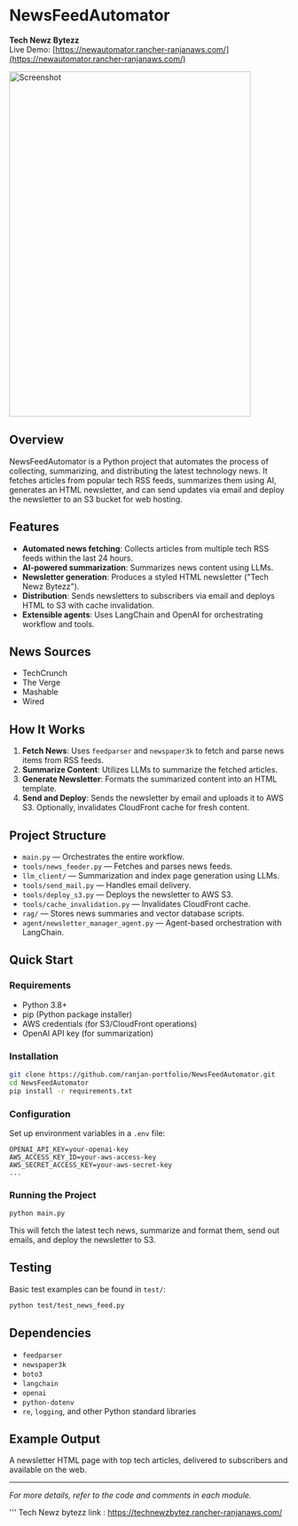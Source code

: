 # NewsFeedAutomator

**Tech Newz Bytezz**  
Live Demo: [https://newautomator.rancher-ranjanaws.com/](https://newautomator.rancher-ranjanaws.com/)

<img width="435" height="622" alt="Screenshot" src="https://github.com/user-attachments/assets/cc9c52bb-d0d0-40c0-9e0b-4bedcccfbf0f" />

## Overview

NewsFeedAutomator is a Python project that automates the process of collecting, summarizing, and distributing the latest technology news. It fetches articles from popular tech RSS feeds, summarizes them using AI, generates an HTML newsletter, and can send updates via email and deploy the newsletter to an S3 bucket for web hosting.

## Features

- **Automated news fetching**: Collects articles from multiple tech RSS feeds within the last 24 hours.
- **AI-powered summarization**: Summarizes news content using LLMs.
- **Newsletter generation**: Produces a styled HTML newsletter ("Tech Newz Bytezz").
- **Distribution**: Sends newsletters to subscribers via email and deploys HTML to S3 with cache invalidation.
- **Extensible agents**: Uses LangChain and OpenAI for orchestrating workflow and tools.

## News Sources

- TechCrunch
- The Verge
- Mashable
- Wired

## How It Works

1. **Fetch News**: Uses `feedparser` and `newspaper3k` to fetch and parse news items from RSS feeds.
2. **Summarize Content**: Utilizes LLMs to summarize the fetched articles.
3. **Generate Newsletter**: Formats the summarized content into an HTML template.
4. **Send and Deploy**: Sends the newsletter by email and uploads it to AWS S3. Optionally, invalidates CloudFront cache for fresh content.

## Project Structure

- `main.py` — Orchestrates the entire workflow.
- `tools/news_feeder.py` — Fetches and parses news feeds.
- `llm_client/` — Summarization and index page generation using LLMs.
- `tools/send_mail.py` — Handles email delivery.
- `tools/deploy_s3.py` — Deploys the newsletter to AWS S3.
- `tools/cache_invalidation.py` — Invalidates CloudFront cache.
- `rag/` — Stores news summaries and vector database scripts.
- `agent/newsletter_manager_agent.py` — Agent-based orchestration with LangChain.

## Quick Start

### Requirements

- Python 3.8+
- pip (Python package installer)
- AWS credentials (for S3/CloudFront operations)
- OpenAI API key (for summarization)

### Installation

```bash
git clone https://github.com/ranjan-portfolio/NewsFeedAutomator.git
cd NewsFeedAutomator
pip install -r requirements.txt
```

### Configuration

Set up environment variables in a `.env` file:
```
OPENAI_API_KEY=your-openai-key
AWS_ACCESS_KEY_ID=your-aws-access-key
AWS_SECRET_ACCESS_KEY=your-aws-secret-key
...
```

### Running the Project

```bash
python main.py
```

This will fetch the latest tech news, summarize and format them, send out emails, and deploy the newsletter to S3.

## Testing

Basic test examples can be found in `test/`:
```bash
python test/test_news_feed.py
```

## Dependencies

- `feedparser`
- `newspaper3k`
- `boto3`
- `langchain`
- `openai`
- `python-dotenv`
- `re`, `logging`, and other Python standard libraries

## Example Output

A newsletter HTML page with top tech articles, delivered to subscribers and available on the web.

---

*For more details, refer to the code and comments in each module.*

''' Tech Newz bytezz link : https://technewzbytez.rancher-ranjanaws.com/
